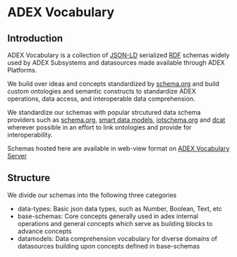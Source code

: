 # ADEX Vocabulary

## Introduction
ADEX Vocabulary is a collection of [JSON-LD](https://json-ld.org/) serialized 
[RDF](https://www.w3.org/RDF/) schemas widely used by ADEX Subsystems and 
datasources made available through ADEX Platforms.

We build over ideas and concepts standardized by [schema.org](schema.org) and 
build custom ontologies and semantic constructs to standardize ADEX operations, data access,
and interoperable data comprehension.

We standardize our schemas with popular strcutured data schema providers 
such as [schema.org](schema.org), [smart data models](https://smartdatamodels.org/),
[iotschema.org](http://iotschema.org/) and [dcat](https://www.w3.org/TR/vocab-dcat/#dcat-scope)
wherever possible in an effort to link ontologies and provide for interoperability.

Schemas hosted here are available in web-view format on [ADEX Vocabulary Server](https://agrijson.adex.org.in/)


## Structure
We divide our schemas into the following three categories
- data-types: Basic json data types, such as Number, Boolean, Text, etc
- base-schemas: Core concepts generally used in adex internal operations and general concepts which serve as building blocks to advance concepts
- datamodels: Data comprehension vocabulary for diverse domains of datasources building upon concepts defined in base-schemas


